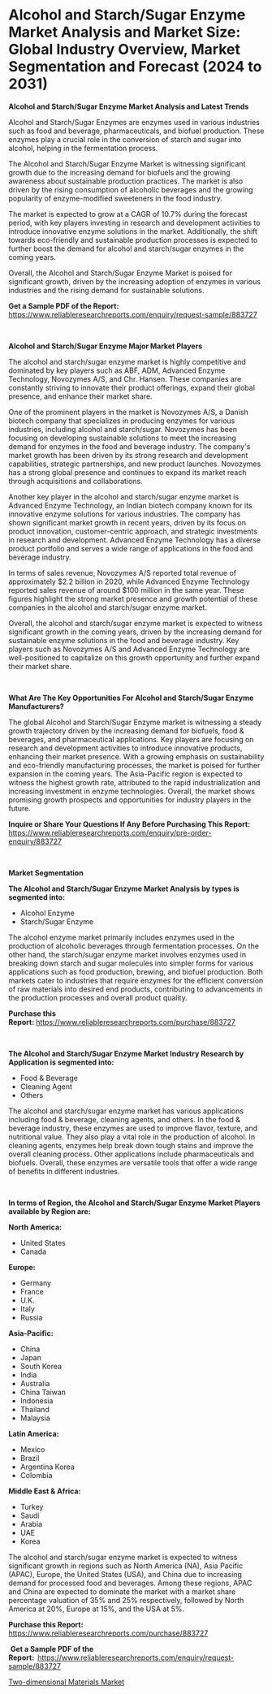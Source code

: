 <p><h1>Alcohol and Starch/Sugar Enzyme Market Analysis and Market Size: Global Industry Overview, Market Segmentation and Forecast (2024 to 2031)</h1></p><p><strong>Alcohol and Starch/Sugar Enzyme Market Analysis and Latest Trends</strong></p>
<p><p>Alcohol and Starch/Sugar Enzymes are enzymes used in various industries such as food and beverage, pharmaceuticals, and biofuel production. These enzymes play a crucial role in the conversion of starch and sugar into alcohol, helping in the fermentation process.</p><p>The Alcohol and Starch/Sugar Enzyme Market is witnessing significant growth due to the increasing demand for biofuels and the growing awareness about sustainable production practices. The market is also driven by the rising consumption of alcoholic beverages and the growing popularity of enzyme-modified sweeteners in the food industry.</p><p>The market is expected to grow at a CAGR of 10.7% during the forecast period, with key players investing in research and development activities to introduce innovative enzyme solutions in the market. Additionally, the shift towards eco-friendly and sustainable production processes is expected to further boost the demand for alcohol and starch/sugar enzymes in the coming years.</p><p>Overall, the Alcohol and Starch/Sugar Enzyme Market is poised for significant growth, driven by the increasing adoption of enzymes in various industries and the rising demand for sustainable solutions.</p></p>
<p><strong>Get a Sample PDF of the Report:&nbsp;</strong> <a href="https://www.reliableresearchreports.com/enquiry/request-sample/883727">https://www.reliableresearchreports.com/enquiry/request-sample/883727</a></p>
<p>&nbsp;</p>
<p><strong>Alcohol and Starch/Sugar Enzyme Major Market Players</strong></p>
<p><p>The alcohol and starch/sugar enzyme market is highly competitive and dominated by key players such as ABF, ADM, Advanced Enzyme Technology, Novozymes A/S, and Chr. Hansen. These companies are constantly striving to innovate their product offerings, expand their global presence, and enhance their market share.</p><p>One of the prominent players in the market is Novozymes A/S, a Danish biotech company that specializes in producing enzymes for various industries, including alcohol and starch/sugar. Novozymes has been focusing on developing sustainable solutions to meet the increasing demand for enzymes in the food and beverage industry. The company's market growth has been driven by its strong research and development capabilities, strategic partnerships, and new product launches. Novozymes has a strong global presence and continues to expand its market reach through acquisitions and collaborations.</p><p>Another key player in the alcohol and starch/sugar enzyme market is Advanced Enzyme Technology, an Indian biotech company known for its innovative enzyme solutions for various industries. The company has shown significant market growth in recent years, driven by its focus on product innovation, customer-centric approach, and strategic investments in research and development. Advanced Enzyme Technology has a diverse product portfolio and serves a wide range of applications in the food and beverage industry.</p><p>In terms of sales revenue, Novozymes A/S reported total revenue of approximately $2.2 billion in 2020, while Advanced Enzyme Technology reported sales revenue of around $100 million in the same year. These figures highlight the strong market presence and growth potential of these companies in the alcohol and starch/sugar enzyme market.</p><p>Overall, the alcohol and starch/sugar enzyme market is expected to witness significant growth in the coming years, driven by the increasing demand for sustainable enzyme solutions in the food and beverage industry. Key players such as Novozymes A/S and Advanced Enzyme Technology are well-positioned to capitalize on this growth opportunity and further expand their market share.</p></p>
<p>&nbsp;</p>
<p><strong>What Are The Key Opportunities For Alcohol and Starch/Sugar Enzyme Manufacturers?</strong></p>
<p><p>The global Alcohol and Starch/Sugar Enzyme market is witnessing a steady growth trajectory driven by the increasing demand for biofuels, food & beverages, and pharmaceutical applications. Key players are focusing on research and development activities to introduce innovative products, enhancing their market presence. With a growing emphasis on sustainability and eco-friendly manufacturing processes, the market is poised for further expansion in the coming years. The Asia-Pacific region is expected to witness the highest growth rate, attributed to the rapid industrialization and increasing investment in enzyme technologies. Overall, the market shows promising growth prospects and opportunities for industry players in the future.</p></p>
<p><strong>Inquire or Share Your Questions If Any Before Purchasing This Report:</strong> <a href="https://www.reliableresearchreports.com/enquiry/pre-order-enquiry/883727">https://www.reliableresearchreports.com/enquiry/pre-order-enquiry/883727</a></p>
<p>&nbsp;</p>
<p><strong>Market Segmentation</strong></p>
<p><strong>The Alcohol and Starch/Sugar Enzyme Market Analysis by types is segmented into:</strong></p>
<p><ul><li>Alcohol Enzyme</li><li>Starch/Sugar Enzyme</li></ul></p>
<p><p>The alcohol enzyme market primarily includes enzymes used in the production of alcoholic beverages through fermentation processes. On the other hand, the starch/sugar enzyme market involves enzymes used in breaking down starch and sugar molecules into simpler forms for various applications such as food production, brewing, and biofuel production. Both markets cater to industries that require enzymes for the efficient conversion of raw materials into desired end products, contributing to advancements in the production processes and overall product quality.</p></p>
<p><strong>Purchase this Report:&nbsp;</strong><a href="https://www.reliableresearchreports.com/purchase/883727">https://www.reliableresearchreports.com/purchase/883727</a></p>
<p>&nbsp;</p>
<p><strong>The Alcohol and Starch/Sugar Enzyme Market Industry Research by Application is segmented into:</strong></p>
<p><ul><li>Food & Beverage</li><li>Cleaning Agent</li><li>Others</li></ul></p>
<p><p>The alcohol and starch/sugar enzyme market has various applications including food & beverage, cleaning agents, and others. In the food & beverage industry, these enzymes are used to improve flavor, texture, and nutritional value. They also play a vital role in the production of alcohol. In cleaning agents, enzymes help break down tough stains and improve the overall cleaning process. Other applications include pharmaceuticals and biofuels. Overall, these enzymes are versatile tools that offer a wide range of benefits in different industries.</p></p>
<p>&nbsp;</p>
<p><strong>In terms of Region, the Alcohol and Starch/Sugar Enzyme Market Players available by Region are:</strong></p>
<p>
    <p> <strong> North America: </strong>
        <ul>
            <li>United States</li>
            <li>Canada</li>
        </ul>
        </p> 
    <p> <strong> Europe: </strong>
        <ul>
            <li>Germany</li>
            <li>France</li>
            <li>U.K.</li>
            <li>Italy</li>
            <li>Russia</li>
        </ul>
        </p> 
    <p> <strong> Asia-Pacific: </strong>
        <ul>
            <li>China</li>
            <li>Japan</li>
            <li>South Korea</li>
            <li>India</li>
            <li>Australia</li>
            <li>China Taiwan</li>
            <li>Indonesia</li>
            <li>Thailand</li>
            <li>Malaysia</li>
        </ul>
        </p> 
    <p> <strong> Latin America: </strong>
        <ul>
            <li>Mexico</li>
            <li>Brazil</li>
            <li>Argentina Korea</li>
            <li>Colombia</li>
        </ul>
        </p> 
    <p> <strong> Middle East & Africa: </strong>
        <ul>
            <li>Turkey</li>
            <li>Saudi</li>
            <li>Arabia</li>
            <li>UAE</li>
            <li>Korea</li>
        </ul>
    </p>
    </p>
<p><p>The alcohol and starch/sugar enzyme market is expected to witness significant growth in regions such as North America (NA), Asia Pacific (APAC), Europe, the United States (USA), and China due to increasing demand for processed food and beverages. Among these regions, APAC and China are expected to dominate the market with a market share percentage valuation of 35% and 25% respectively, followed by North America at 20%, Europe at 15%, and the USA at 5%.</p></p>
<p><strong>Purchase this Report: </strong><a href="https://www.reliableresearchreports.com/purchase/883727">https://www.reliableresearchreports.com/purchase/883727</a></p>
<p>&nbsp;<strong>Get a Sample PDF of the Report:&nbsp;&nbsp;</strong><a href="https://www.reliableresearchreports.com/enquiry/request-sample/883727">https://www.reliableresearchreports.com/enquiry/request-sample/883727</a></p>
<p><strong></strong></p>
<p><p><a href="https://github.com/Sherrillcrooksxa8i18ucf2m/Market-Research-Report-List-1/blob/main/two-dimensional-materials-market.md">Two-dimensional Materials Market</a></p></p>